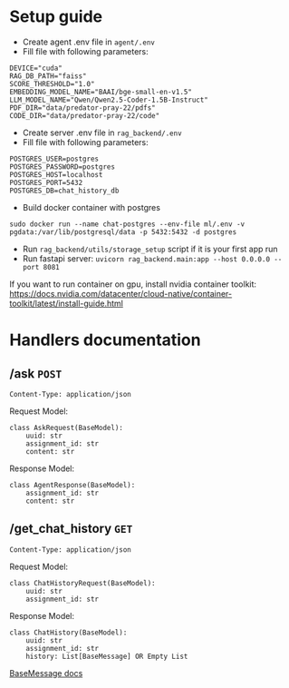 # **Setup guide**
- Create agent .env file in ``agent/.env``
- Fill file with following parameters:
```
DEVICE="cuda"
RAG_DB_PATH="faiss"
SCORE_THRESHOLD="1.0"
EMBEDDING_MODEL_NAME="BAAI/bge-small-en-v1.5"
LLM_MODEL_NAME="Qwen/Qwen2.5-Coder-1.5B-Instruct"
PDF_DIR="data/predator-pray-22/pdfs"
CODE_DIR="data/predator-pray-22/code"
```
- Create server .env file in ``rag_backend/.env``
- Fill file with following parameters:
```
POSTGRES_USER=postgres
POSTGRES_PASSWORD=postgres
POSTGRES_HOST=localhost
POSTGRES_PORT=5432
POSTGRES_DB=chat_history_db
```
- Build docker container with postgres
```
sudo docker run --name chat-postgres --env-file ml/.env -v pgdata:/var/lib/postgresql/data -p 5432:5432 -d postgres
```
- Run `rag_backend/utils/storage_setup` script if it is your first app run
- Run fastapi server: `uvicorn rag_backend.main:app --host 0.0.0.0 --port 8081 `

If you want to run container on gpu, install nvidia container toolkit: https://docs.nvidia.com/datacenter/cloud-native/container-toolkit/latest/install-guide.html

# Handlers documentation
## **/ask** `POST` 

`Content-Type: application/json`

Request Model:
```
class AskRequest(BaseModel):
    uuid: str
    assignment_id: str
    content: str
```

Response Model:
```
class AgentResponse(BaseModel):
    assignment_id: str
    content: str
```

## **/get_chat_history** `GET`

`Content-Type: application/json`

Request Model:
```
class ChatHistoryRequest(BaseModel):
    uuid: str
    assignment_id: str
```

Response Model:
```
class ChatHistory(BaseModel):
    uuid: str
    assignment_id: str
    history: List[BaseMessage] OR Empty List
```

[BaseMessage docs](https://python.langchain.com/api_reference/core/messages/langchain_core.messages.base.BaseMessage.html)